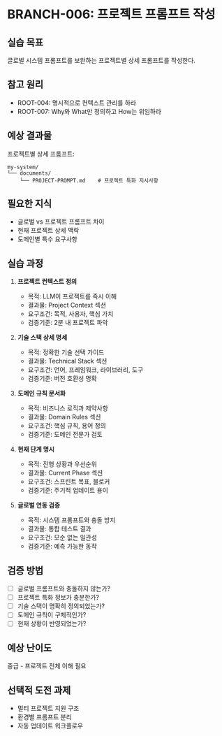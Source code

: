 # BRANCH-006: 프로젝트 프롬프트 작성

## 실습 목표

글로벌 시스템 프롬프트를 보완하는 프로젝트별 상세 프롬프트를 작성한다.

## 참고 원리

- ROOT-004: 명시적으로 컨텍스트 관리를 하라
- ROOT-007: Why와 What만 정의하고 How는 위임하라

## 예상 결과물

프로젝트별 상세 프롬프트:
```text
my-system/
└── documents/
    └── PROJECT-PROMPT.md    # 프로젝트 특화 지시사항
```

## 필요한 지식

- 글로벌 vs 프로젝트 프롬프트 차이
- 현재 프로젝트 상세 맥락
- 도메인별 특수 요구사항

## 실습 과정

1. **프로젝트 컨텍스트 정의**
   - 목적: LLM이 프로젝트를 즉시 이해
   - 결과물: Project Context 섹션
   - 요구조건: 목적, 사용자, 핵심 가치
   - 검증기준: 2분 내 프로젝트 파악

2. **기술 스택 상세 명세**
   - 목적: 정확한 기술 선택 가이드
   - 결과물: Technical Stack 섹션
   - 요구조건: 언어, 프레임워크, 라이브러리, 도구
   - 검증기준: 버전 호환성 명확

3. **도메인 규칙 문서화**
   - 목적: 비즈니스 로직과 제약사항
   - 결과물: Domain Rules 섹션
   - 요구조건: 핵심 규칙, 용어 정의
   - 검증기준: 도메인 전문가 검토

4. **현재 단계 명시**
   - 목적: 진행 상황과 우선순위
   - 결과물: Current Phase 섹션
   - 요구조건: 스프린트 목표, 블로커
   - 검증기준: 주기적 업데이트 용이

5. **글로벌 연동 검증**
   - 목적: 시스템 프롬프트와 충돌 방지
   - 결과물: 통합 테스트 결과
   - 요구조건: 모순 없는 일관성
   - 검증기준: 예측 가능한 동작

## 검증 방법

- [ ] 글로벌 프롬프트와 충돌하지 않는가?
- [ ] 프로젝트 특화 정보가 충분한가?
- [ ] 기술 스택이 명확히 정의되었는가?
- [ ] 도메인 규칙이 구체적인가?
- [ ] 현재 상황이 반영되었는가?

## 예상 난이도

중급 - 프로젝트 전체 이해 필요

## 선택적 도전 과제

- 멀티 프로젝트 지원 구조
- 환경별 프롬프트 분리
- 자동 업데이트 워크플로우
